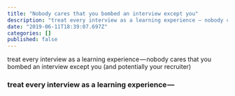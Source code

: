 ```yaml
---
title: "Nobody cares that you bombed an interview except you"
description: "treat every interview as a learning experience — nobody cares that you bombed an interview except you (and potentially your recruiter)"
date: "2019-06-11T18:39:07.697Z"
categories: []
published: false
---
```


  

treat every interview as a learning experience — nobody cares that you bombed an interview except you (and potentially your recruiter)

### treat every interview as a learning experience —
